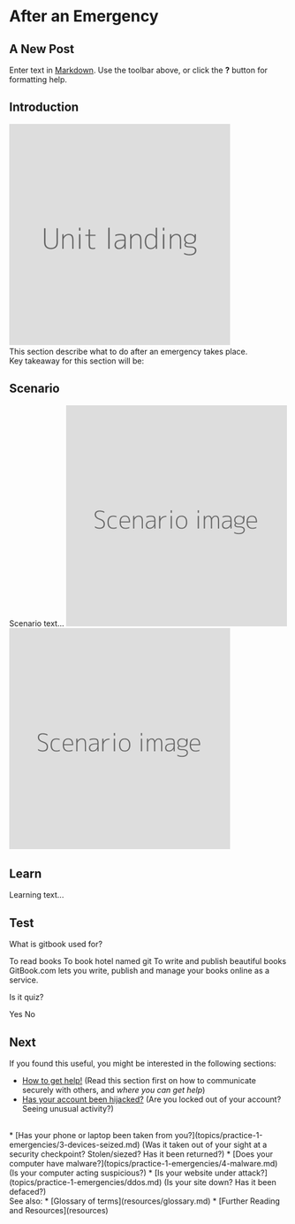 # After an Emergency

## A New Post

Enter text in [Markdown](http://daringfireball.net/projects/markdown/). Use the toolbar above, or click the **?** button for formatting help.


## Introduction
![](unit.png "Landing image for the unit")
<br>
This section describe what to do after an emergency takes place.
<br>
Key takeaway for this section will be:


## Scenario
Scenario text...
![](scenario.png "Illustrate scenario 1")
<br>
![](scenario.png "Illustrate scenario 2")

## Learn
Learning text...

## Test
<quiz name="Gitbook Quiz">
    <question multiple>
        <p>What is gitbook used for?</p>
        <answer correct>To read books</answer>
        <answer>To book hotel named git</answer>
        <answer correct>To write and publish beautiful books</answer>
        <explanation>GitBook.com lets you write, publish and manage your books online as a service.</explanation>
    </question>
    <question>
        <p>Is it quiz?</p>
        <answer correct>Yes</answer>
        <answer>No</answer>
    </question>
</quiz>

## Next
If you found this useful, you might be interested in the following sections:
 * [How to get help!](topics/practice-1-emergencies/1-seeking-help) (Read this section first on how to communicate securely with others, and *where you can get help*)
 * [Has your account been hijacked?](topics/practice-1-emergencies/2-account-hijacked) (Are you locked out of your account? Seeing unusual activity?)
 <br>
 * [Has your phone or laptop been taken from you?](topics/practice-1-emergencies/3-devices-seized.md) (Was it taken out of your sight at a security checkpoint? Stolen/siezed? Has it been returned?)
 * [Does your computer have malware?](topics/practice-1-emergencies/4-malware.md) (Is your computer acting suspicious?)
 * [Is your website under attack?](topics/practice-1-emergencies/ddos.md) (Is your site down? Has it been defaced?)
<br>
See also:
 * [Glossary of terms](resources/glossary.md)
 * [Further Reading and Resources](resources)

